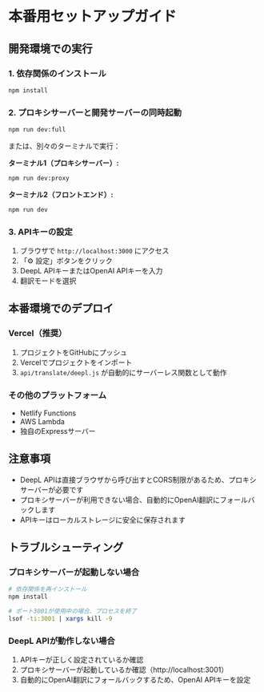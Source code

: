 # 本番用セットアップガイド

## 開発環境での実行

### 1. 依存関係のインストール
```bash
npm install
```

### 2. プロキシサーバーと開発サーバーの同時起動
```bash
npm run dev:full
```

または、別々のターミナルで実行：

**ターミナル1（プロキシサーバー）:**
```bash
npm run dev:proxy
```

**ターミナル2（フロントエンド）:**
```bash
npm run dev
```

### 3. APIキーの設定
1. ブラウザで `http://localhost:3000` にアクセス
2. 「⚙️ 設定」ボタンをクリック
3. DeepL APIキーまたはOpenAI APIキーを入力
4. 翻訳モードを選択

## 本番環境でのデプロイ

### Vercel（推奨）
1. プロジェクトをGitHubにプッシュ
2. Vercelでプロジェクトをインポート
3. `api/translate/deepl.js` が自動的にサーバーレス関数として動作

### その他のプラットフォーム
- Netlify Functions
- AWS Lambda
- 独自のExpressサーバー

## 注意事項

- DeepL APIは直接ブラウザから呼び出すとCORS制限があるため、プロキシサーバーが必要です
- プロキシサーバーが利用できない場合、自動的にOpenAI翻訳にフォールバックします
- APIキーはローカルストレージに安全に保存されます

## トラブルシューティング

### プロキシサーバーが起動しない場合
```bash
# 依存関係を再インストール
npm install

# ポート3001が使用中の場合、プロセスを終了
lsof -ti:3001 | xargs kill -9
```

### DeepL APIが動作しない場合
1. APIキーが正しく設定されているか確認
2. プロキシサーバーが起動しているか確認（http://localhost:3001）
3. 自動的にOpenAI翻訳にフォールバックするため、OpenAI APIキーを設定